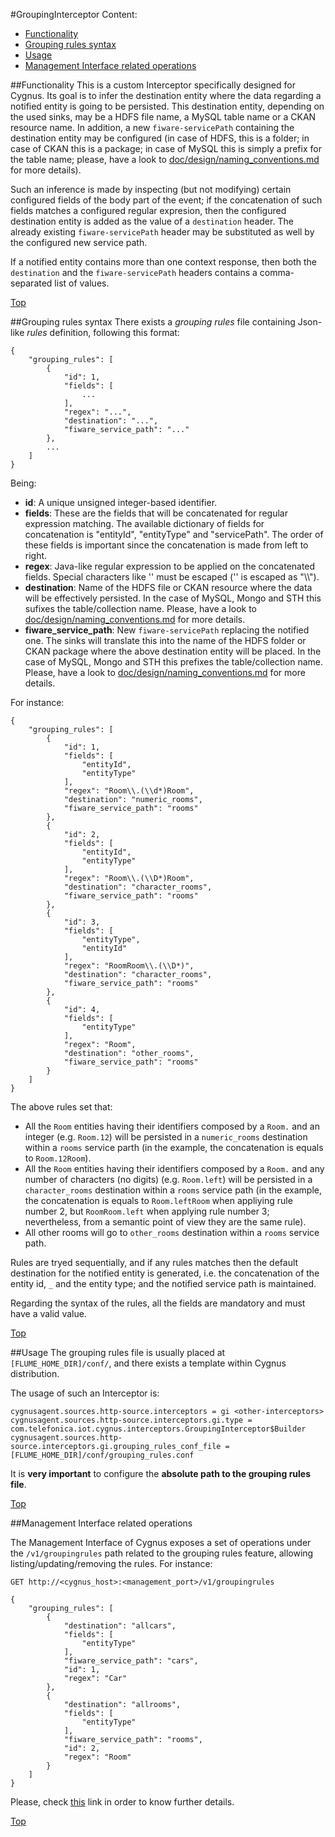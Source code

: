 #<a name="top"></a>GroupingInterceptor
Content:

* [Functionality](#section1)
* [Grouping rules syntax](#section2)
* [Usage](#section3)
* [Management Interface related operations](#section4)

##<a name="section1"></a>Functionality
This is a custom Interceptor specifically designed for Cygnus. Its goal is to infer the destination entity where the data regarding a notified entity is going to be persisted. This destination entity, depending on the used sinks, may be a HDFS file name, a MySQL table name or a CKAN resource name. In addition, a new `fiware-servicePath` containing the destination entity may be configured (in case of HDFS, this is a folder; in case of CKAN this is a package; in case of MySQL this is simply a prefix for the table name; please, have a look to [doc/design/naming_conventions.md](doc/design/naming_conventions.md) for more details).

Such an inference is made by inspecting (but not modifying) certain configured fields of the body part of the event; if the concatenation of such fields matches a configured regular expresion, then the configured destination entity is added as the value of a `destination` header. The already existing `fiware-servicePath` header may be substituted as well by the configured new service path.

If a notified entity contains more than one context response, then both the `destination` and the `fiware-servicePath` headers contains a comma-separated list of values.

[Top](#top)

##<a name="section2"></a>Grouping rules syntax
There exists a <i>grouping rules</i> file containing Json-like <i>rules</i> definition, following this format:

    {
        "grouping_rules": [
            {
                "id": 1,
                "fields": [
                    ...
                ],
                "regex": "...",
                "destination": "...",
                "fiware_service_path": "..."
            },
            ...
        ]
    }

Being:

* <b>id</b>: A unique unsigned integer-based identifier.
* <b>fields</b>: These are the fields that will be concatenated for regular expression matching. The available dictionary of fields for concatenation is "entityId", "entityType" and "servicePath". The order of these fields is important since the concatenation is made from left to right.
* <b>regex</b>: Java-like regular expression to be applied on the concatenated fields. Special characters like '\' must be escaped ('\' is escaped as "\\\\").
* <b>destination</b>: Name of the HDFS file or CKAN resource where the data will be effectively persisted. In the case of MySQL, Mongo and STH this sufixes the table/collection name. Please, have a look to [doc/design/naming_conventions.md](doc/design/naming_conventions.md) for more details.
* <b>fiware\_service\_path</b>: New `fiware-servicePath` replacing the notified one. The sinks will translate this into the name of the HDFS folder or CKAN package where the above destination entity will be placed. In the case of MySQL, Mongo and STH this prefixes the table/collection name. Please, have a look to [doc/design/naming_conventions.md](doc/design/naming_conventions.md) for more details.

For instance:

    {
        "grouping_rules": [
            {
                "id": 1,
                "fields": [
                    "entityId",
                    "entityType"
                ],
                "regex": "Room\\.(\\d*)Room",
                "destination": "numeric_rooms",
                "fiware_service_path": "rooms"
            },
            {
                "id": 2,
                "fields": [
                    "entityId",
                    "entityType"
                ],
                "regex": "Room\\.(\\D*)Room",
                "destination": "character_rooms",
                "fiware_service_path": "rooms"
            },
            {
                "id": 3,
                "fields": [
                    "entityType",
                    "entityId"
                ],
                "regex": "RoomRoom\\.(\\D*)",
                "destination": "character_rooms",
                "fiware_service_path": "rooms"
            },
            {
                "id": 4,
                "fields": [
                    "entityType"
                ],
                "regex": "Room",
                "destination": "other_rooms",
                "fiware_service_path": "rooms"
            }
        ]
    }

The above rules set that:

* All the `Room` entities having their identifiers composed by a `Room.` and an integer (e.g. `Room.12`) will be persisted in a `numeric_rooms` destination within a `rooms` service parth (in the example, the concatenation is equals to `Room.12Room`).
* All the `Room` entities having their identifiers composed by a `Room.` and any number of characters (no digits) (e.g. `Room.left`) will be persisted in a `character_rooms` destination within a `rooms` service path (in the example, the concatenation is equals to `Room.leftRoom` when appliying rule number 2, but `RoomRoom.left` when applying rule number 3; nevertheless, from a semantic point of view they are the same rule).
* All other rooms will go to `other_rooms` destination within a `rooms` service path.

Rules are tryed sequentially, and if any rules matches then the default destination for the notified entity is generated, i.e. the concatenation of the entity id, `_` and the entity type; and the notified service path is maintained.

Regarding the syntax of the rules, all the fields are mandatory and must have a valid value.

[Top](#top)

##<a name="section3"></a>Usage
The grouping rules file is usually placed at `[FLUME_HOME_DIR]/conf/`, and there exists a template within Cygnus distribution.

The usage of such an Interceptor is:

    cygnusagent.sources.http-source.interceptors = gi <other-interceptors>
    cygnusagent.sources.http-source.interceptors.gi.type = com.telefonica.iot.cygnus.interceptors.GroupingInterceptor$Builder
    cygnusagent.sources.http-source.interceptors.gi.grouping_rules_conf_file = [FLUME_HOME_DIR]/conf/grouping_rules.conf

It is <b>very important</b> to configure the <b>absolute path to the grouping rules file</b>.

[Top](#top)

##<a name="section4"></a>Management Interface related operations

The Management Interface of Cygnus exposes a set of operations under the `/v1/groupingrules` path related to the grouping rules feature, allowing listing/updating/removing the rules. For instance:

```
GET http://<cygnus_host>:<management_port>/v1/groupingrules
```

```
{
    "grouping_rules": [
        {
            "destination": "allcars",
            "fields": [
                "entityType"
            ],
            "fiware_service_path": "cars",
            "id": 1,
            "regex": "Car"
        },
        {
            "destination": "allrooms",
            "fields": [
                "entityType"
            ],
            "fiware_service_path": "rooms",
            "id": 2,
            "regex": "Room"
        }
    ]
}
```

Please, check [this](../installation_and_administration_guide/management_interface.md) link in order to know further details. 

[Top](#top)
